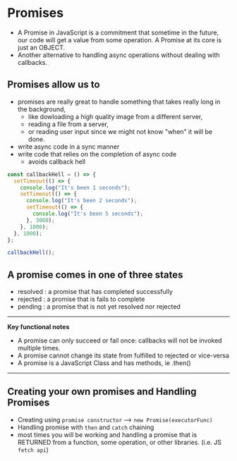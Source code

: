 # Promises
- A Promise in JavaScript is a commitment that sometime in the future, our code will get a value from some operation. A Promise at its core is just an OBJECT.
- Another alternative to handling async operations without dealing with callbacks.

## Promises allow us to
- promises are really great to handle something that takes really long in the background, 
  - like dowloading a high quality image from a different server,
  - reading a file from a server,
  - or reading user input since we might not know "when" it will be done. 
- write async code in a sync manner
- write code that relies on the completion of async code
  - avoids callback hell


```js
const callbackHell = () => {
  setTimeout(() => {
    console.log("It's been 1 seconds");
    setTimeout(() => {
      console.log("It's been 2 seconds");
      setTimeout(() => {
        console.log("It's been 5 seconds");
      }, 3000);
    }, 1000);
  }, 1000);
};

callbackHell();
```

## A promise comes in one of three states

- resolved : a promise that has completed successfully
- rejected : a promise that is fails to complete
- pending : a promise that is not yet resolved nor rejected

---
**Key functional notes**
- A promise can only succeed or fail once: callbacks will not be invoked multiple times.
- A promise cannot change its state from fulfilled to rejected or vice-versa
- A promise is a JavaScript Class and has methods, ie .then()

---

## Creating your own promises and Handling Promises
- Creating using `promise constructor` --> `new Promise(executorFunc)`
- Handling promise with `then` and `catch` chaining
- most times you will be working and handling a promise that is RETURNED from a function, some operation, or other libraries. (i.e. JS `fetch api`)

